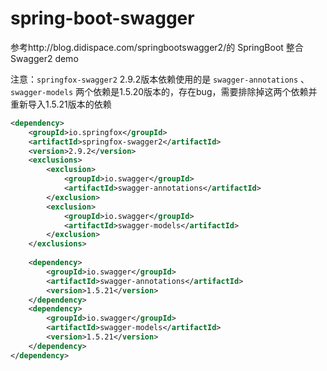 # spring-boot-swagger

参考http://blog.didispace.com/springbootswagger2/的 SpringBoot 整合Swagger2 demo

注意：`springfox-swagger2` 2.9.2版本依赖使用的是 `swagger-annotations`
、`swagger-models` 两个依赖是1.5.20版本的，存在bug，需要排除掉这两个依赖并重新导入1.5.21版本的依赖
```xml
<dependency>
    <groupId>io.springfox</groupId>
    <artifactId>springfox-swagger2</artifactId>
    <version>2.9.2</version>
    <exclusions>
        <exclusion>
            <groupId>io.swagger</groupId>
            <artifactId>swagger-annotations</artifactId>
        </exclusion>
        <exclusion>
            <groupId>io.swagger</groupId>
            <artifactId>swagger-models</artifactId>
        </exclusion>
    </exclusions>
    
    <dependency>
        <groupId>io.swagger</groupId>
        <artifactId>swagger-annotations</artifactId>
        <version>1.5.21</version>
    </dependency>
    <dependency>
        <groupId>io.swagger</groupId>
        <artifactId>swagger-models</artifactId>
        <version>1.5.21</version>
    </dependency>
</dependency>
```
